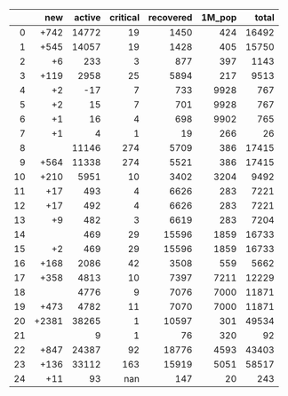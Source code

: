 |    |   new |   active |   critical |   recovered |   1M_pop |   total |
|---:|------:|---------:|-----------:|------------:|---------:|--------:|
|  0 |  +742 |    14772 |         19 |        1450 |      424 |   16492 |
|  1 |  +545 |    14057 |         19 |        1428 |      405 |   15750 |
|  2 |    +6 |      233 |          3 |         877 |      397 |    1143 |
|  3 |  +119 |     2958 |         25 |        5894 |      217 |    9513 |
|  4 |    +2 |      -17 |          7 |         733 |     9928 |     767 |
|  5 |    +2 |       15 |          7 |         701 |     9928 |     767 |
|  6 |    +1 |       16 |          4 |         698 |     9902 |     765 |
|  7 |    +1 |        4 |          1 |          19 |      266 |      26 |
|  8 |       |    11146 |        274 |        5709 |      386 |   17415 |
|  9 |  +564 |    11338 |        274 |        5521 |      386 |   17415 |
| 10 |  +210 |     5951 |         10 |        3402 |     3204 |    9492 |
| 11 |   +17 |      493 |          4 |        6626 |      283 |    7221 |
| 12 |   +17 |      492 |          4 |        6626 |      283 |    7221 |
| 13 |    +9 |      482 |          3 |        6619 |      283 |    7204 |
| 14 |       |      469 |         29 |       15596 |     1859 |   16733 |
| 15 |    +2 |      469 |         29 |       15596 |     1859 |   16733 |
| 16 |  +168 |     2086 |         42 |        3508 |      559 |    5662 |
| 17 |  +358 |     4813 |         10 |        7397 |     7211 |   12229 |
| 18 |       |     4776 |          9 |        7076 |     7000 |   11871 |
| 19 |  +473 |     4782 |         11 |        7070 |     7000 |   11871 |
| 20 | +2381 |    38265 |          1 |       10597 |      301 |   49534 |
| 21 |       |        9 |          1 |          76 |      320 |      92 |
| 22 |  +847 |    24387 |         92 |       18776 |     4593 |   43403 |
| 23 |  +136 |    33112 |        163 |       15919 |     5051 |   58517 |
| 24 |   +11 |       93 |        nan |         147 |       20 |     243 |